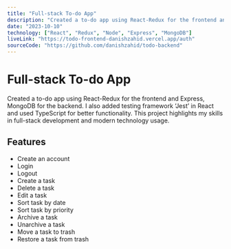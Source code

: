 ```yaml
---
title: "Full-stack To-do App"
description: "Created a to-do app using React-Redux for the frontend and Express, MongoDB for the backend. I also added testing framework ‘Jest’ in React and used TypeScript for better functionality. This project highlights my skills in full-stack development and modern technology usage."
date: "2023-10-10"
technology: ["React", "Redux", "Node", "Express", "MongoDB"]
liveLink: "https://todo-frontend-danishzahid.vercel.app/auth"
sourceCode: "https://github.com/danishzahid/todo-backend"
---
```


# Full-stack To-do App

Created a to-do app using React-Redux for the frontend and Express, MongoDB for the backend. I also added testing framework ‘Jest’ in React and used TypeScript for better functionality. This project highlights my skills in full-stack development and modern technology usage.

## Features

- Create an account
- Login
- Logout
- Create a task
- Delete a task
- Edit a task
- Sort task by date
- Sort task by priority
- Archive a task
- Unarchive a task
- Move a task to trash
- Restore a task from trash
